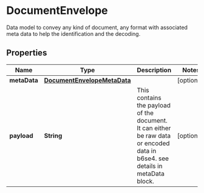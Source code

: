 

# DocumentEnvelope

Data model to convey any kind of document, any format with associated meta data to help the identification and the decoding.

## Properties

| Name | Type | Description | Notes |
|------------ | ------------- | ------------- | -------------|
|**metaData** | [**DocumentEnvelopeMetaData**](DocumentEnvelopeMetaData.md) |  |  [optional] |
|**payload** | **String** | This contains the payload of the document. It can either be raw data or encoded data in b6se4. see details in metaData block. |  [optional] |



